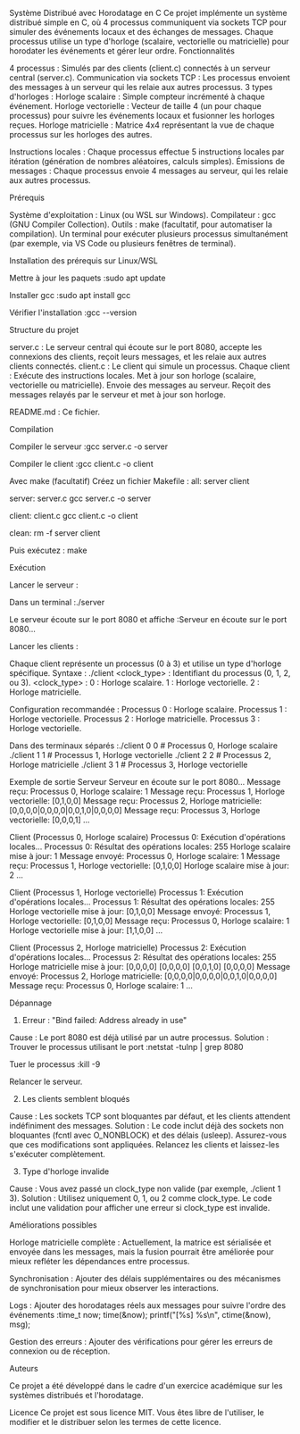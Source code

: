 Système Distribué avec Horodatage en C
Ce projet implémente un système distribué simple en C, où 4 processus communiquent via sockets TCP pour simuler des événements locaux et des échanges de messages. Chaque processus utilise un type d'horloge (scalaire, vectorielle ou matricielle) pour horodater les événements et gérer leur ordre.
Fonctionnalités

4 processus : Simulés par des clients (client.c) connectés à un serveur central (server.c).
Communication via sockets TCP : Les processus envoient des messages à un serveur qui les relaie aux autres processus.
3 types d'horloges :
Horloge scalaire : Simple compteur incrémenté à chaque événement.
Horloge vectorielle : Vecteur de taille 4 (un pour chaque processus) pour suivre les événements locaux et fusionner les horloges reçues.
Horloge matricielle : Matrice 4x4 représentant la vue de chaque processus sur les horloges des autres.


Instructions locales : Chaque processus effectue 5 instructions locales par itération (génération de nombres aléatoires, calculs simples).
Émissions de messages : Chaque processus envoie 4 messages au serveur, qui les relaie aux autres processus.

Prérequis

Système d'exploitation : Linux (ou WSL sur Windows).
Compilateur : gcc (GNU Compiler Collection).
Outils :
make (facultatif, pour automatiser la compilation).
Un terminal pour exécuter plusieurs processus simultanément (par exemple, via VS Code ou plusieurs fenêtres de terminal).



Installation des prérequis sur Linux/WSL

Mettre à jour les paquets :sudo apt update


Installer gcc :sudo apt install gcc


Vérifier l'installation :gcc --version



Structure du projet

server.c : Le serveur central qui écoute sur le port 8080, accepte les connexions des clients, reçoit leurs messages, et les relaie aux autres clients connectés.
client.c : Le client qui simule un processus. Chaque client :
Exécute des instructions locales.
Met à jour son horloge (scalaire, vectorielle ou matricielle).
Envoie des messages au serveur.
Reçoit des messages relayés par le serveur et met à jour son horloge.


README.md : Ce fichier.

Compilation

Compiler le serveur :gcc server.c -o server


Compiler le client :gcc client.c -o client



Avec make (facultatif)
Créez un fichier Makefile :
all: server client

server: server.c
	gcc server.c -o server

client: client.c
	gcc client.c -o client

clean:
	rm -f server client

Puis exécutez :
make

Exécution

Lancer le serveur :

Dans un terminal :./server


Le serveur écoute sur le port 8080 et affiche :Serveur en écoute sur le port 8080...




Lancer les clients :

Chaque client représente un processus (0 à 3) et utilise un type d'horloge spécifique.
Syntaxe : ./client <pid> <clock_type>
<pid> : Identifiant du processus (0, 1, 2, ou 3).
<clock_type> :
0 : Horloge scalaire.
1 : Horloge vectorielle.
2 : Horloge matricielle.




Configuration recommandée :
Processus 0 : Horloge scalaire.
Processus 1 : Horloge vectorielle.
Processus 2 : Horloge matricielle.
Processus 3 : Horloge vectorielle.


Dans des terminaux séparés :./client 0 0  # Processus 0, Horloge scalaire
./client 1 1  # Processus 1, Horloge vectorielle
./client 2 2  # Processus 2, Horloge matricielle
./client 3 1  # Processus 3, Horloge vectorielle





Exemple de sortie
Serveur
Serveur en écoute sur le port 8080...
Message reçu: Processus 0, Horloge scalaire: 1
Message reçu: Processus 1, Horloge vectorielle: [0,1,0,0]
Message reçu: Processus 2, Horloge matricielle: [0,0,0,0|0,0,0,0|0,0,1,0|0,0,0,0]
Message reçu: Processus 3, Horloge vectorielle: [0,0,0,1]
...

Client (Processus 0, Horloge scalaire)
Processus 0: Exécution d'opérations locales...
Processus 0: Résultat des opérations locales: 255
Horloge scalaire mise à jour: 1
Message envoyé: Processus 0, Horloge scalaire: 1
Message reçu: Processus 1, Horloge vectorielle: [0,1,0,0]
Horloge scalaire mise à jour: 2
...

Client (Processus 1, Horloge vectorielle)
Processus 1: Exécution d'opérations locales...
Processus 1: Résultat des opérations locales: 255
Horloge vectorielle mise à jour: [0,1,0,0]
Message envoyé: Processus 1, Horloge vectorielle: [0,1,0,0]
Message reçu: Processus 0, Horloge scalaire: 1
Horloge vectorielle mise à jour: [1,1,0,0]
...

Client (Processus 2, Horloge matricielle)
Processus 2: Exécution d'opérations locales...
Processus 2: Résultat des opérations locales: 255
Horloge matricielle mise à jour:
[0,0,0,0]
[0,0,0,0]
[0,0,1,0]
[0,0,0,0]
Message envoyé: Processus 2, Horloge matricielle: [0,0,0,0|0,0,0,0|0,0,1,0|0,0,0,0]
Message reçu: Processus 0, Horloge scalaire: 1
...

Dépannage
1. Erreur : "Bind failed: Address already in use"

Cause : Le port 8080 est déjà utilisé par un autre processus.
Solution :
Trouver le processus utilisant le port :netstat -tulnp | grep 8080


Tuer le processus :kill -9 <pid>


Relancer le serveur.



2. Les clients semblent bloqués

Cause : Les sockets TCP sont bloquantes par défaut, et les clients attendent indéfiniment des messages.
Solution :
Le code inclut déjà des sockets non bloquantes (fcntl avec O_NONBLOCK) et des délais (usleep). Assurez-vous que ces modifications sont appliquées.
Relancez les clients et laissez-les s'exécuter complètement.



3. Type d'horloge invalide

Cause : Vous avez passé un clock_type non valide (par exemple, ./client 1 3).
Solution :
Utilisez uniquement 0, 1, ou 2 comme clock_type.
Le code inclut une validation pour afficher une erreur si clock_type est invalide.



Améliorations possibles

Horloge matricielle complète :
Actuellement, la matrice est sérialisée et envoyée dans les messages, mais la fusion pourrait être améliorée pour mieux refléter les dépendances entre processus.


Synchronisation :
Ajouter des délais supplémentaires ou des mécanismes de synchronisation pour mieux observer les interactions.


Logs :
Ajouter des horodatages réels aux messages pour suivre l'ordre des événements :time_t now;
time(&now);
printf("[%s] %s\n", ctime(&now), msg);




Gestion des erreurs :
Ajouter des vérifications pour gérer les erreurs de connexion ou de réception.



Auteurs

Ce projet a été développé dans le cadre d'un exercice académique sur les systèmes distribués et l'horodatage.

Licence
Ce projet est sous licence MIT. Vous êtes libre de l'utiliser, le modifier et le distribuer selon les termes de cette licence.

